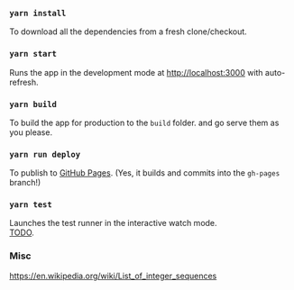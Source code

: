 ### `yarn install`

To download all the dependencies from a fresh clone/checkout.

### `yarn start`

Runs the app in the development mode at [http://localhost:3000](http://localhost:3000) with auto-refresh.

### `yarn build`

To build the app for production to the `build` folder. and go serve them as you please.

### `yarn run deploy`

To publish to [GitHub Pages](https://github.com/gumgl/milestones). (Yes, it builds and commits into the `gh-pages` branch!)


### `yarn test`

Launches the test runner in the interactive watch mode.\
[TODO](https://facebook.github.io/create-react-app/docs/running-tests).

### Misc

https://en.wikipedia.org/wiki/List_of_integer_sequences
